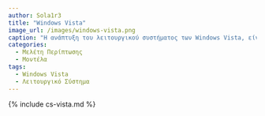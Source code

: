 ```yaml
---
author: Sola1r3
title: "Windows Vista"
image_url: /images/windows-vista.png
caption: "Η ανάπτυξη του λειτουργικού συστήματος των Windows Vista, είναι ένα παράδειγμα ανάπτυξης σύγχρονου λογισμικού που δείχνει πόσο πολύτιμο είναι το όραμα και η σωστή κατεύθυνση μιας ομάδας."
categories:
  - Μελέτη Περίπτωσης
  - Μοντέλα
tags:
  - Windows Vista
  - Λειτουργικό Σύστημα
---
```


{% include cs-vista.md %}
